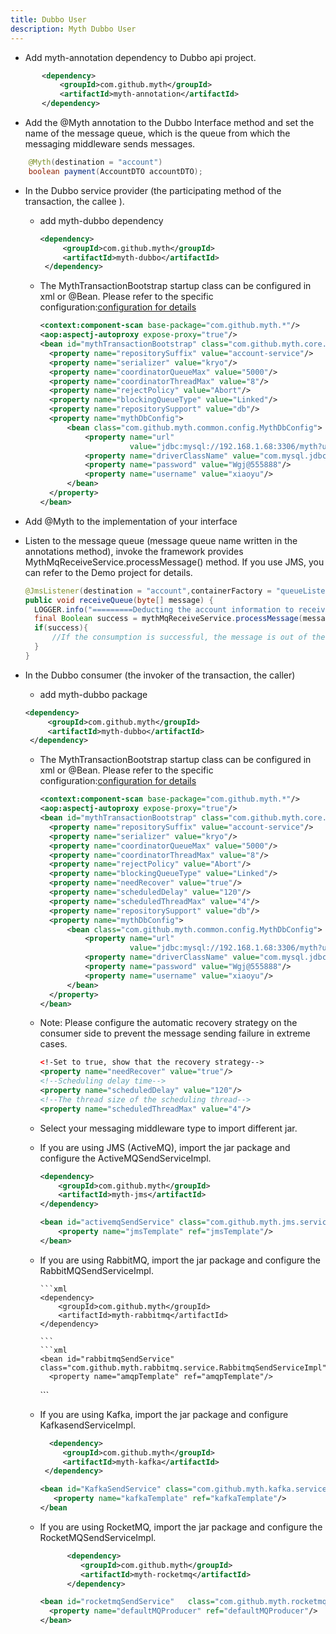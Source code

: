 ```yaml
---
title: Dubbo User
description: Myth Dubbo User
---
```


* Add myth-annotation dependency to Dubbo api project.

```xml
       <dependency>
           <groupId>com.github.myth</groupId>
           <artifactId>myth-annotation</artifactId>
       </dependency>
```

* Add the @Myth annotation to the Dubbo Interface method and set the name of the message queue, which is the queue from which the messaging middleware sends messages.

```java
    @Myth(destination = "account")
    boolean payment(AccountDTO accountDTO);   
```

* In the Dubbo service provider (the participating method of the transaction, the  callee ).

  * add myth-dubbo dependency
      ```xml
      <dependency>
           <groupId>com.github.myth</groupId>
           <artifactId>myth-dubbo</artifactId>
       </dependency>
     ```
  * The MythTransactionBootstrap startup class can be configured in xml or @Bean. Please refer to the specific configuration:[configuration for details](https://github.com/yu199195/myth/wiki/Configuration)

    ```xml
    <context:component-scan base-package="com.github.myth.*"/>
    <aop:aspectj-autoproxy expose-proxy="true"/>
    <bean id="mythTransactionBootstrap" class="com.github.myth.core.bootstrap.MythTransactionBootstrap">
      <property name="repositorySuffix" value="account-service"/>
      <property name="serializer" value="kryo"/>
      <property name="coordinatorQueueMax" value="5000"/>
      <property name="coordinatorThreadMax" value="8"/>
      <property name="rejectPolicy" value="Abort"/>
      <property name="blockingQueueType" value="Linked"/>
      <property name="repositorySupport" value="db"/>
      <property name="mythDbConfig">
          <bean class="com.github.myth.common.config.MythDbConfig">
              <property name="url"
                        value="jdbc:mysql://192.168.1.68:3306/myth?useUnicode=true&amp;characterEncoding=utf8"/>
              <property name="driverClassName" value="com.mysql.jdbc.Driver"/>
              <property name="password" value="Wgj@555888"/>
              <property name="username" value="xiaoyu"/>
          </bean>
      </property>
    </bean>
    ```
* Add @Myth to the implementation of your interface

* Listen to the message queue (message queue name written in the annotations method), invoke the framework provides MythMqReceiveService.processMessage() method. If you use JMS, you can refer to the Demo project for details.

     ```java
     @JmsListener(destination = "account",containerFactory = "queueListenerContainerFactory")
     public void receiveQueue(byte[] message) {
       LOGGER.info("=========Deducting the account information to receive Myth framework incoming information==========");
       final Boolean success = mythMqReceiveService.processMessage(message);
       if(success){
           //If the consumption is successful, the message is out of the queue, otherwise it is not consumed.
       }
   }
   ```

* In the Dubbo consumer (the invoker of the transaction, the caller)

   * add myth-dubbo package
    ```xml
    <dependency>
         <groupId>com.github.myth</groupId>
         <artifactId>myth-dubbo</artifactId>
     </dependency>
    ```

   * The MythTransactionBootstrap startup class can be configured in xml or @Bean. Please refer to the specific configuration:[configuration for details](https://github.com/yu199195/myth/wiki/Configuration)
     ```xml
     <context:component-scan base-package="com.github.myth.*"/>
     <aop:aspectj-autoproxy expose-proxy="true"/>
     <bean id="mythTransactionBootstrap" class="com.github.myth.core.bootstrap.MythTransactionBootstrap">
       <property name="repositorySuffix" value="account-service"/>
       <property name="serializer" value="kryo"/>
       <property name="coordinatorQueueMax" value="5000"/>
       <property name="coordinatorThreadMax" value="8"/>
       <property name="rejectPolicy" value="Abort"/>
       <property name="blockingQueueType" value="Linked"/>
       <property name="needRecover" value="true"/>
       <property name="scheduledDelay" value="120"/>
       <property name="scheduledThreadMax" value="4"/>
       <property name="repositorySupport" value="db"/>
       <property name="mythDbConfig">
           <bean class="com.github.myth.common.config.MythDbConfig">
               <property name="url"
                         value="jdbc:mysql://192.168.1.68:3306/myth?useUnicode=true&amp;characterEncoding=utf8"/>
               <property name="driverClassName" value="com.mysql.jdbc.Driver"/>
               <property name="password" value="Wgj@555888"/>
               <property name="username" value="xiaoyu"/>
           </bean>
       </property>
     </bean>
     ```
   * Note: Please configure the automatic recovery strategy on the consumer side to prevent the message sending failure in extreme cases.
     ```xml
     <!-Set to true, show that the recovery strategy-->
     <property name="needRecover" value="true"/>
     <!--Scheduling delay time-->
     <property name="scheduledDelay" value="120"/>
     <!--The thread size of the scheduling thread-->
     <property name="scheduledThreadMax" value="4"/>
     ```
   * Select your messaging middleware type to import different jar.

    * If you are using JMS (ActiveMQ), import the jar package and configure the ActiveMQSendServiceImpl.
       ```xml
       <dependency>
           <groupId>com.github.myth</groupId>
           <artifactId>myth-jms</artifactId>
       </dependency>
       ```
       ```xml
       <bean id="activemqSendService" class="com.github.myth.jms.service.ActivemqSendServiceImpl">   
           <property name="jmsTemplate" ref="jmsTemplate"/>
       </bean>
       ```
    * If you are using RabbitMQ, import the jar package and configure the RabbitMQSendServiceImpl.

          ```xml
          <dependency>
              <groupId>com.github.myth</groupId>
              <artifactId>myth-rabbitmq</artifactId>
          </dependency>
   
          ```
          ```xml
          <bean id="rabbitmqSendService" class="com.github.myth.rabbitmq.service.RabbitmqSendServiceImpl">
            <property name="amqpTemplate" ref="amqpTemplate"/>
         </bean>
         ```
    * If you are using Kafka, import the jar package and configure KafkasendServiceImpl.

        ```xml
          <dependency>
             <groupId>com.github.myth</groupId>
             <artifactId>myth-kafka</artifactId>
         </dependency>
        ```
        ```xml
        <bean id="KafkaSendService" class="com.github.myth.kafka.service.KafkaSendServiceImpl" >
           <property name="kafkaTemplate" ref="kafkaTemplate"/>
        </bean      
        ```

    * If you are using RocketMQ, import the jar package and configure the RocketMQSendServiceImpl.
   
        ```xml
              <dependency>
                 <groupId>com.github.myth</groupId>
                 <artifactId>myth-rocketmq</artifactId>
              </dependency>
        ```

        ```xml
        <bean id="rocketmqSendService"   class="com.github.myth.rocketmq.service.RocketmqSendServiceImpl">
          <property name="defaultMQProducer" ref="defaultMQProducer"/>
        </bean>    
        ```
